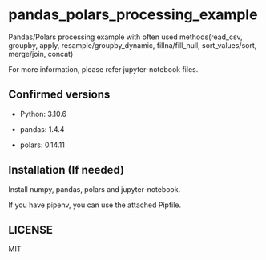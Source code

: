 # pandas_polars_processing_example
Pandas/Polars processing example with often used methods(read_csv, groupby, apply, resample/groupby_dynamic, fillna/fill_null, sort_values/sort, merge/join, concat)

For more information, please refer jupyter-notebook files.

## Confirmed versions
- Python: 3.10.6

- pandas: 1.4.4
- polars: 0.14.11

## Installation (If needed)
Install numpy, pandas, polars and jupyter-notebook.

If you have pipenv, you can use the attached Pipfile.

## LICENSE
MIT

